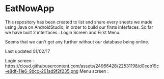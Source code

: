 # EatNowApp
This repository has been created to list and share every sheets we made using Java on AndroidStudio, in order to build our firsts inferfaces. So far we have built 2 interfaces : Login Screen and First Menu.

Seems that we can't get any further without our database being online.

Last updated 01/02/17

Login screen : https://cloud.githubusercontent.com/assets/24966428/22531198/d0eeb19c-e8df-11e6-9bcc-201ad9f2f235.png
Menu screen : 

